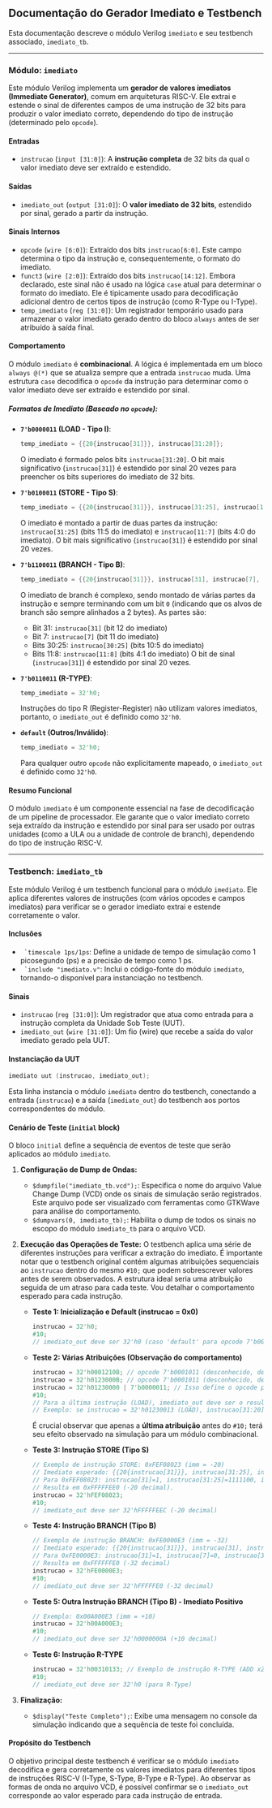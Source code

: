 ## Documentação do Gerador Imediato e Testbench

Esta documentação descreve o módulo Verilog `imediato` e seu testbench associado, `imediato_tb`.

---

### Módulo: `imediato`

Este módulo Verilog implementa um **gerador de valores imediatos (Immediate Generator)**, comum em arquiteturas RISC-V. Ele extrai e estende o sinal de diferentes campos de uma instrução de 32 bits para produzir o valor imediato correto, dependendo do tipo de instrução (determinado pelo `opcode`).

#### Entradas

* `instrucao` (`input [31:0]`): A **instrução completa** de 32 bits da qual o valor imediato deve ser extraído e estendido.

#### Saídas

* `imediato_out` (`output [31:0]`): O **valor imediato de 32 bits**, estendido por sinal, gerado a partir da instrução.

#### Sinais Internos

* `opcode` (`wire [6:0]`): Extraído dos bits `instrucao[6:0]`. Este campo determina o tipo da instrução e, consequentemente, o formato do imediato.
* `funct3` (`wire [2:0]`): Extraído dos bits `instrucao[14:12]`. Embora declarado, este sinal não é usado na lógica `case` atual para determinar o formato do imediato. Ele é tipicamente usado para decodificação adicional dentro de certos tipos de instrução (como R-Type ou I-Type).
* `temp_imediato` (`reg [31:0]`): Um registrador temporário usado para armazenar o valor imediato gerado dentro do bloco `always` antes de ser atribuído à saída final.

#### Comportamento

O módulo `imediato` é **combinacional**. A lógica é implementada em um bloco `always @(*)` que se atualiza sempre que a entrada `instrucao` muda. Uma estrutura `case` decodifica o `opcode` da instrução para determinar como o valor imediato deve ser extraído e estendido por sinal.

##### Formatos de Imediato (Baseado no `opcode`):

* **`7'b0000011` (LOAD - Tipo I)**:
    ```verilog
    temp_imediato = {{20{instrucao[31]}}, instrucao[31:20]};
    ```
    O imediato é formado pelos bits `instrucao[31:20]`. O bit mais significativo (`instrucao[31]`) é estendido por sinal 20 vezes para preencher os bits superiores do imediato de 32 bits.

* **`7'b0100011` (STORE - Tipo S)**:
    ```verilog
    temp_imediato = {{20{instrucao[31]}}, instrucao[31:25], instrucao[11:7]};
    ```
    O imediato é montado a partir de duas partes da instrução: `instrucao[31:25]` (bits 11:5 do imediato) e `instrucao[11:7]` (bits 4:0 do imediato). O bit mais significativo (`instrucao[31]`) é estendido por sinal 20 vezes.

* **`7'b1100011` (BRANCH - Tipo B)**:
    ```verilog
    temp_imediato = {{20{instrucao[31]}}, instrucao[31], instrucao[7], instrucao[30:25], instrucao[11:8], 1'b0};
    ```
    O imediato de branch é complexo, sendo montado de várias partes da instrução e sempre terminando com um bit `0` (indicando que os alvos de branch são sempre alinhados a 2 bytes). As partes são:
    * Bit 31: `instrucao[31]` (bit 12 do imediato)
    * Bit 7: `instrucao[7]` (bit 11 do imediato)
    * Bits 30:25: `instrucao[30:25]` (bits 10:5 do imediato)
    * Bits 11:8: `instrucao[11:8]` (bits 4:1 do imediato)
    O bit de sinal (`instrucao[31]`) é estendido por sinal 20 vezes.

* **`7'b0110011` (R-TYPE)**:
    ```verilog
    temp_imediato = 32'h0;
    ```
    Instruções do tipo R (Register-Register) não utilizam valores imediatos, portanto, o `imediato_out` é definido como `32'h0`.

* **`default` (Outros/Inválido)**:
    ```verilog
    temp_imediato = 32'h0;
    ```
    Para qualquer outro `opcode` não explicitamente mapeado, o `imediato_out` é definido como `32'h0`.

#### Resumo Funcional

O módulo `imediato` é um componente essencial na fase de decodificação de um pipeline de processador. Ele garante que o valor imediato correto seja extraído da instrução e estendido por sinal para ser usado por outras unidades (como a ULA ou a unidade de controle de branch), dependendo do tipo de instrução RISC-V.

---

### Testbench: `imediato_tb`

Este módulo Verilog é um testbench funcional para o módulo `imediato`. Ele aplica diferentes valores de instruções (com vários opcodes e campos imediatos) para verificar se o gerador imediato extrai e estende corretamente o valor.

#### Inclusões

* `` `timescale 1ps/1ps``: Define a unidade de tempo de simulação como 1 picosegundo (ps) e a precisão de tempo como 1 ps.
* `` `include "imediato.v"``: Inclui o código-fonte do módulo `imediato`, tornando-o disponível para instanciação no testbench.

#### Sinais

* `instrucao` (`reg [31:0]`): Um registrador que atua como entrada para a instrução completa da Unidade Sob Teste (UUT).
* `imediato_out` (`wire [31:0]`): Um fio (wire) que recebe a saída do valor imediato gerado pela UUT.

#### Instanciação da UUT

```verilog
imediato uut (instrucao, imediato_out);
```

Esta linha instancia o módulo `imediato` dentro do testbench, conectando a entrada (`instrucao`) e a saída (`imediato_out`) do testbench aos portos correspondentes do módulo.

#### Cenário de Teste (`initial` block)

O bloco `initial` define a sequência de eventos de teste que serão aplicados ao módulo `imediato`.

1.  **Configuração de Dump de Ondas:**
    * `$dumpfile("imediato_tb.vcd");`: Especifica o nome do arquivo Value Change Dump (VCD) onde os sinais de simulação serão registrados. Este arquivo pode ser visualizado com ferramentas como GTKWave para análise do comportamento.
    * `$dumpvars(0, imediato_tb);`: Habilita o dump de todos os sinais no escopo do módulo `imediato_tb` para o arquivo VCD.

2.  **Execução das Operações de Teste:**
    O testbench aplica uma série de diferentes instruções para verificar a extração do imediato. É importante notar que o testbench original contém algumas atribuições sequenciais ao `instrucao` dentro do mesmo `#10;` que podem sobrescrever valores antes de serem observados. A estrutura ideal seria uma atribuição seguida de um atraso para cada teste. Vou detalhar o comportamento esperado para cada instrução.

    * **Teste 1: Inicialização e Default (instrucao = 0x0)**
        ```verilog
        instrucao = 32'h0;
        #10;
        // imediato_out deve ser 32'h0 (caso 'default' para opcode 7'b0000000)
        ```

    * **Teste 2: Várias Atribuições (Observação do comportamento)**
        ```verilog
        instrucao = 32'h0001210B; // opcode 7'b0001011 (desconhecido, deve ser default)
        instrucao = 32'h0123000B; // opcode 7'b0001011 (desconhecido, deve ser default)
        instrucao = 32'h01230000 | 7'b0000011; // Isso define o opcode para 7'b0000011 (LOAD)
        #10;
        // Para a última instrução (LOAD), imediato_out deve ser o resultado da extensão de sinal de instrucao[31:20]
        // Exemplo: se instrucao = 32'h01230013 (LOAD), instrucao[31:20] = 0x012, imediato_out = 0x00000012
        ```
        É crucial observar que apenas a **última atribuição** antes do `#10;` terá seu efeito observado na simulação para um módulo combinacional.

    * **Teste 3: Instrução STORE (Tipo S)**
        ```verilog
        // Exemplo de instrução STORE: 0xFEF08023 (imm = -20)
        // Imediato esperado: {{20{instrucao[31]}}, instrucao[31:25], instrucao[11:7]}
        // Para 0xFEF08023: instrucao[31]=1, instrucao[31:25]=1111100, instrucao[11:7]=00010.
        // Resulta em 0xFFFFFEE0 (-20 decimal).
        instrucao = 32'hFEF08023;
        #10;
        // imediato_out deve ser 32'hFFFFFEEC (-20 decimal)
        ```

    * **Teste 4: Instrução BRANCH (Tipo B)**
        ```verilog
        // Exemplo de instrução BRANCH: 0xFE0000E3 (imm = -32)
        // Imediato esperado: {{20{instrucao[31]}}, instrucao[31], instrucao[7], instrucao[30:25], instrucao[11:8], 1'b0}
        // Para 0xFE0000E3: instrucao[31]=1, instrucao[7]=0, instrucao[30:25]=111110, instrucao[11:8]=0000.
        // Resulta em 0xFFFFFFE0 (-32 decimal)
        instrucao = 32'hFE0000E3;
        #10;
        // imediato_out deve ser 32'hFFFFFE0 (-32 decimal)
        ```

    * **Teste 5: Outra Instrução BRANCH (Tipo B) - Imediato Positivo**
        ```verilog
        // Exemplo: 0x00A000E3 (imm = +10)
        instrucao = 32'h00A000E3;
        #10;
        // imediato_out deve ser 32'h0000000A (+10 decimal)
        ```

    * **Teste 6: Instrução R-TYPE**
        ```verilog
        instrucao = 32'h00310133; // Exemplo de instrução R-TYPE (ADD x2, x2, x3)
        #10;
        // imediato_out deve ser 32'h0 (para R-Type)
        ```

3.  **Finalização:**
    * `$display("Teste Completo");`: Exibe uma mensagem no console da simulação indicando que a sequência de teste foi concluída.

#### Propósito do Testbench

O objetivo principal deste testbench é verificar se o módulo `imediato` decodifica e gera corretamente os valores imediatos para diferentes tipos de instruções RISC-V (I-Type, S-Type, B-Type e R-Type). Ao observar as formas de onda no arquivo VCD, é possível confirmar se o `imediato_out` corresponde ao valor esperado para cada instrução de entrada.
